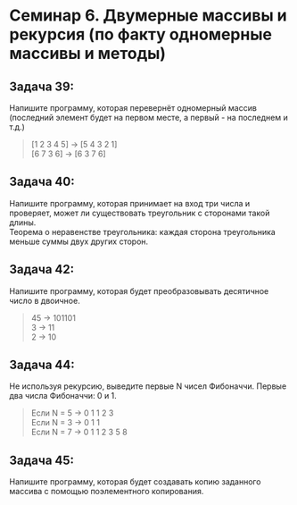 # Семинар 6. Двумерные массивы и рекурсия (по факту одномерные массивы и методы)

## Задача 39:
Напишите программу, которая перевернёт одномерный массив (последний элемент будет на первом месте, а первый - на последнем и т.д.)
>[1 2 3 4 5] -> [5 4 3 2 1]  
>[6 7 3 6] -> [6 3 7 6]

## Задача 40:
Напишите программу, которая принимает на вход три числа и проверяет, может ли существовать треугольник с сторонами такой длины.  
Теорема о неравенстве треугольника: каждая сторона треугольника меньше суммы двух других сторон.

## Задача 42:
Напишите программу, которая будет преобразовывать
десятичное число в двоичное.
>45 -> 101101  
>3 -> 11  
>2 -> 10

## Задача 44: 
Не используя рекурсию, выведите первые N чисел
Фибоначчи. Первые два числа Фибоначчи: 0 и 1.
>Если N = 5 -> 0 1 1 2 3  
>Если N = 3 -> 0 1 1  
>Если N = 7 -> 0 1 1 2 3 5 8

## Задача 45:
Напишите программу, которая будет создавать копию заданного массива с помощью поэлементного копирования.
